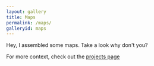 ```yaml
---
layout: gallery
title: Maps
permalink: /maps/
galleryid: maps
---
```

Hey, I assembled some maps. Take a look why don't you?

For more context, check out the <a href="./projects">projects page</a>
